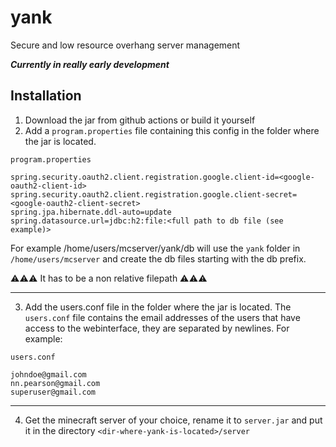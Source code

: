 # yank
Secure and low resource overhang server management

***Currently in really early development***

## Installation
1. Download the jar from github actions or build it yourself
2. Add a `program.properties` file containing this config in 
   the folder where the jar is located.
   
    
`program.properties`
```properties
spring.security.oauth2.client.registration.google.client-id=<google-oauth2-client-id>
spring.security.oauth2.client.registration.google.client-secret=<google-oauth2-client-secret>
spring.jpa.hibernate.ddl-auto=update
spring.datasource.url=jdbc:h2:file:<full path to db file (see example)>
```
For example /home/users/mcserver/yank/db will use the `yank` folder 
in `/home/users/mcserver` and create the db files starting with the db prefix.

⚠⚠⚠ It has to be a non relative filepath ⚠⚠⚠

---
3. Add the users.conf file in the folder where the jar is located. The `users.conf` file
    contains the email addresses of the users that have access to the webinterface, they
    are separated by newlines. 
    For example:

`users.conf`

```text
johndoe@gmail.com
nn.pearson@gmail.com
superuser@gmail.com
```
---
4. Get the minecraft server of your choice, rename it to `server.jar` and
put it in the directory `<dir-where-yank-is-located>/server`